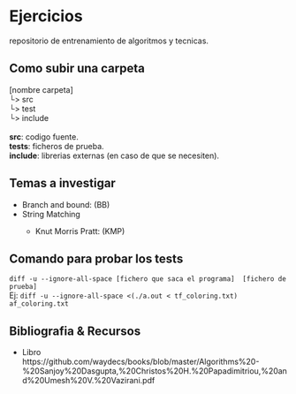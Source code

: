 # Ejercicios
repositorio de entrenamiento de algoritmos y tecnicas.

## Como subir una carpeta
[nombre carpeta]<br>
&boxur;> src<br>
&boxur;> test<br>
&boxur;> include<br>
<br>
<b>src</b>: codigo fuente.<br>
<b>tests</b>: ficheros de prueba.<br>
<b>include</b>: librerias externas (en caso de que se necesiten).<br>


## Temas a investigar
<ul>
  <li>Branch and bound: (BB)</li>
  <li>String Matching</li>
  <ul>
    <li>Knut Morris Pratt: (KMP)</li>
  </ul>
</ul>

## Comando para probar los tests
`diff -u --ignore-all-space [fichero que saca el programa]  [fichero de prueba]`<br>
Ej: `diff -u --ignore-all-space <(./a.out < tf_coloring.txt)  af_coloring.txt`

## Bibliografia & Recursos
<ul>
	<li>Libro<br>https://github.com/waydecs/books/blob/master/Algorithms%20-%20Sanjoy%20Dasgupta,%20Christos%20H.%20Papadimitriou,%20and%20Umesh%20V.%20Vazirani.pdf</li>
</ul>
